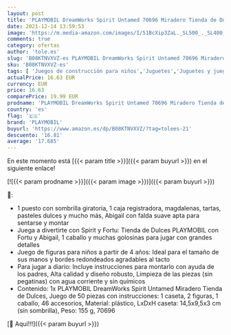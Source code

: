 ```yaml
---
layout: post
title: 'PLAYMOBIL DreamWorks Spirit Untamed 70696 Miradero Tienda de Dulces  A Partir de 4 años'
date: 2021-12-14 13:59:53
image: 'https://m.media-amazon.com/images/I/51BcXip3ZaL._SL500_._SL400_.jpg'
comments: true
category: ofertas
author: 'tole.es'
slug: 'B08KTNVXVZ-es PLAYMOBIL DreamWorks Spirit Untamed 70696 Miradero Tienda...'
sku: 'B08KTNVXVZ-es'
tags: [ 'Juegos de construcción para niños','Juguetes','Juguetes y juegos','Sets de construcción','playmobil', ]
actualPrice: 16.63 EUR
currency: EUR
price: 16.63
comparePrice: 19.99 EUR
prodname: 'PLAYMOBIL DreamWorks Spirit Untamed 70696 Miradero Tienda de Dulces  A Partir de 4 años'
country: 'es'
flag: '🇪🇸'
brand: 'PLAYMOBIL'
buyurl: 'https://www.amazon.es/dp/B08KTNVXVZ/?tag=tolees-21'
descuento: '16.81'
average: '17.685'
---
```


En este momento está [{{< param title >}}]({{< param buyurl >}}) en el siguiente enlace!

[![{{< param prodname >}}]({{< param image >}})]({{< param buyurl >}})

🔎:

- 1 puesto con sombrilla giratoria, 1 caja registradora, magdalenas, tartas, pasteles dulces y mucho más, Abigail con falda suave apta para sentarse y montar
- Juega a divertirte con Spirit y Fortu: Tienda de Dulces PLAYMOBIL con Fortu y Abigail, 1 caballo y muchas golosinas para jugar con grandes detalles
- Juego de figuras para niños a partir de 4 años: Ideal para el tamaño de sus manos y bordes redondeados agradables al tacto
- Para jugar a diario: Incluye instrucciones para montarlo con ayuda de los padres, Alta calidad y diseño robusto, Limpieza de las piezas (sin pegatinas) con agua corriente y sin químicos
- Contenido: 1x PLAYMOBIL DreamWorks Spirit Untamed Miradero Tienda de Dulces, Juego de 50 piezas con instrucciones: 1 caseta, 2 figuras, 1 caballo, 46 accesorios, Material: plástico, LxDxH caseta: 14,5x9,5x3 cm (sin sombrilla), Peso: 155 g, 70696

[🛒 Aquí!!!]({{< param buyurl >}})
